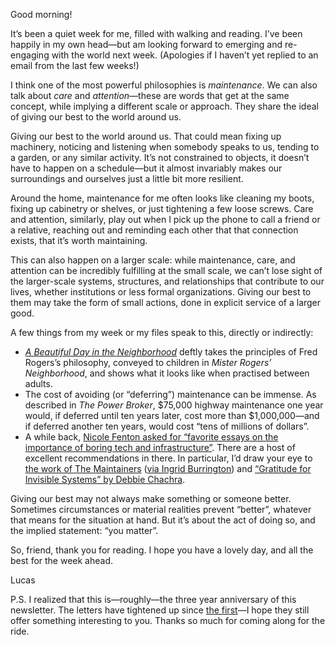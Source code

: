 Good morning!

It’s been a quiet week for me, filled with walking and reading. I’ve been happily in my own head—but am looking forward to emerging and re-engaging with the world next week. (Apologies if I haven’t yet replied to an email from the last few weeks!)

I think one of the most powerful philosophies is _maintenance_. We can also talk about _care_ and _attention_—these are words that get at the same concept, while implying a different scale or approach. They share the ideal of giving our best to the world around us.

Giving our best to the world around us. That could mean fixing up machinery, noticing and listening when somebody speaks to us, tending to a garden, or any similar activity. It’s not constrained to objects, it doesn’t have to happen on a schedule—but it almost invariably makes our surroundings and ourselves just a little bit more resilient.

Around the home, maintenance for me often looks like cleaning my boots, fixing up cabinetry or shelves, or just tightening a few loose screws. Care and attention, similarly, play out when I pick up the phone to call a friend or a relative, reaching out and reminding each other that that connection exists, that it’s worth maintaining.

This can also happen on a larger scale: while maintenance, care, and attention can be incredibly fulfilling at the small scale, we can’t lose sight of the larger-scale systems, structures, and relationships that contribute to our lives, whether institutions or less formal organizations. Giving our best to them may take the form of small actions, done in explicit service of a larger good.

A few things from my week or my files speak to this, directly or indirectly:

- [_A Beautiful Day in the Neighborhood_](https://letterboxd.com/film/a-beautiful-day-in-the-neighborhood/) deftly takes the principles of Fred Rogers’s philosophy, conveyed to children in _Mister Rogers’ Neighborhood_, and shows what it looks like when practised between adults.
- The cost of avoiding (or “deferring”) maintenance can be immense. As described in _The Power Broker_, $75,000 highway maintenance one year would, if deferred until ten years later, cost more than $1,000,000—and if deferred another ten years, would cost “tens of millions of dollars”.
- A while back, [Nicole Fenton asked for “favorite essays on the importance of boring tech and infrastructure”](https://twitter.com/nicoleslaw/status/1249701733762285568). There are a host of excellent recommendations in there. In particular, I’d draw your eye to [the work of The Maintainers](https://themaintainers.org/program) ([via Ingrid Burrington](https://twitter.com/lifewinning/status/1249772423815315464)) and [“Gratitude for Invisible Systems” by Debbie Chachra](https://www.theatlantic.com/technology/archive/2017/05/gratitude-for-invisible-systems/526344/).

Giving our best may not always make something or someone better. Sometimes circumstances or material realities prevent “better”, whatever that means for the situation at hand. But it’s about the act of doing so, and the implied statement: “you matter”.

So, friend, thank you for reading. I hope you have a lovely day, and all the best for the week ahead.

Lucas

P.S. I realized that this is—roughly—the three year anniversary of this newsletter. The letters have tightened up since [the first](https://lucascherkewski.com/hit-and-miss/1-earthworming/)—I hope they still offer something interesting to you. Thanks so much for coming along for the ride.